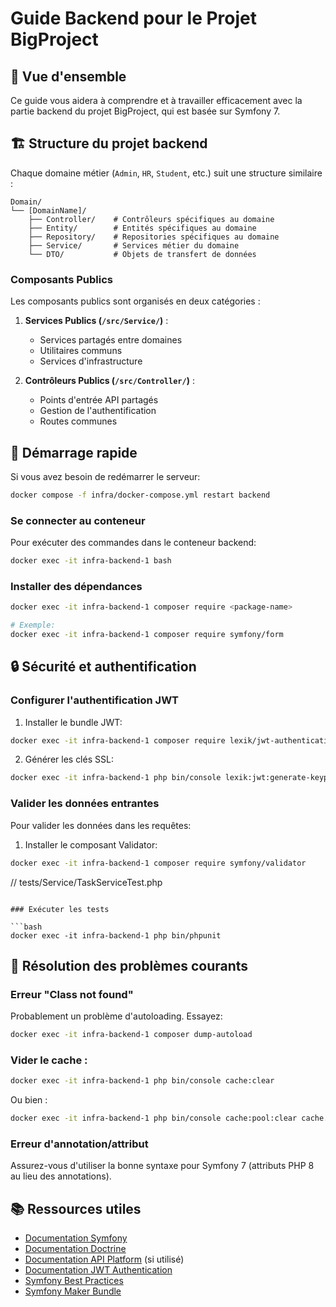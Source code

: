 # Guide Backend pour le Projet BigProject

## 📖 Vue d'ensemble

Ce guide vous aidera à comprendre et à travailler efficacement avec la partie backend du projet BigProject, qui est basée sur Symfony 7.

## 🏗️ Structure du projet backend

Chaque domaine métier (`Admin`, `HR`, `Student`, etc.) suit une structure similaire :

```
Domain/
└── [DomainName]/
    ├── Controller/    # Contrôleurs spécifiques au domaine
    ├── Entity/        # Entités spécifiques au domaine
    ├── Repository/    # Repositories spécifiques au domaine
    ├── Service/       # Services métier du domaine
    └── DTO/           # Objets de transfert de données
```

### Composants Publics

Les composants publics sont organisés en deux catégories :

1. **Services Publics (`/src/Service/`)** :
   - Services partagés entre domaines
   - Utilitaires communs
   - Services d'infrastructure

2. **Contrôleurs Publics (`/src/Controller/`)** :
   - Points d'entrée API partagés
   - Gestion de l'authentification
   - Routes communes

## 🚀 Démarrage rapide

Si vous avez besoin de redémarrer le serveur:

```bash
docker compose -f infra/docker-compose.yml restart backend
```

### Se connecter au conteneur

Pour exécuter des commandes dans le conteneur backend:

```bash
docker exec -it infra-backend-1 bash
```

### Installer des dépendances

```bash
docker exec -it infra-backend-1 composer require <package-name>

# Exemple:
docker exec -it infra-backend-1 composer require symfony/form
```


## 🔒 Sécurité et authentification

### Configurer l'authentification JWT

1. Installer le bundle JWT:

```bash
docker exec -it infra-backend-1 composer require lexik/jwt-authentication-bundle
```

2. Générer les clés SSL:

```bash
docker exec -it infra-backend-1 php bin/console lexik:jwt:generate-keypair
```


### Valider les données entrantes

Pour valider les données dans les requêtes:

1. Installer le composant Validator:

```bash
docker exec -it infra-backend-1 composer require symfony/validator
```



// tests/Service/TaskServiceTest.php

```

### Exécuter les tests

```bash
docker exec -it infra-backend-1 php bin/phpunit
```

## 🐞 Résolution des problèmes courants

### Erreur "Class not found"

Probablement un problème d'autoloading. Essayez:

```bash
docker exec -it infra-backend-1 composer dump-autoload
```

### Vider le cache :

```bash
docker exec -it infra-backend-1 php bin/console cache:clear
```
Ou bien :

```bash
docker exec -it infra-backend-1 php bin/console cache:pool:clear cache.global_clearer
```

### Erreur d'annotation/attribut

Assurez-vous d'utiliser la bonne syntaxe pour Symfony 7 (attributs PHP 8 au lieu des annotations).

## 📚 Ressources utiles

- [Documentation Symfony](https://symfony.com/doc/current/index.html)
- [Documentation Doctrine](https://www.doctrine-project.org/projects/doctrine-orm/en/2.10/index.html)
- [Documentation API Platform](https://api-platform.com/docs/) (si utilisé)
- [Documentation JWT Authentication](https://github.com/lexik/LexikJWTAuthenticationBundle)
- [Symfony Best Practices](https://symfony.com/doc/current/best_practices.html)
- [Symfony Maker Bundle](https://symfony.com/bundles/SymfonyMakerBundle/current/index.html) 